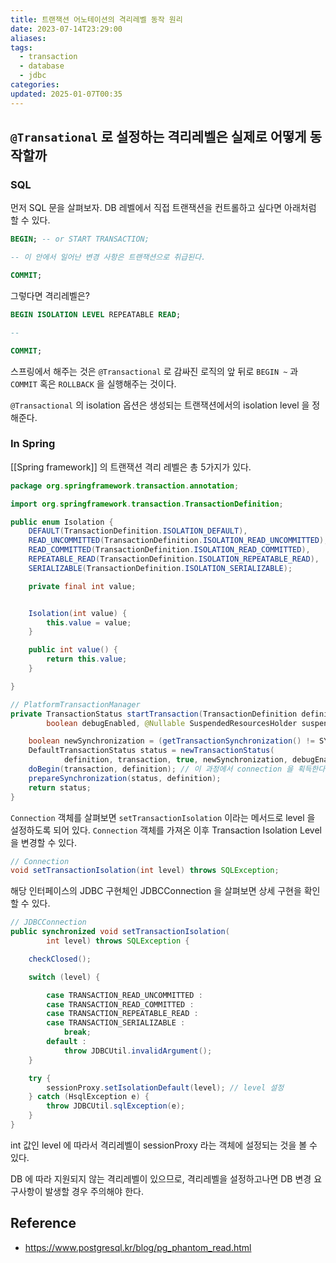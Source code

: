 ```yaml
---
title: 트랜잭션 어노테이션의 격리레벨 동작 원리
date: 2023-07-14T23:29:00
aliases: 
tags:
  - transaction
  - database
  - jdbc
categories: 
updated: 2025-01-07T00:35
---
```


## `@Transational` 로 설정하는 격리레벨은 실제로 어떻게 동작할까

### SQL

먼저 SQL 문을 살펴보자. DB 레벨에서 직접 트랜잭션을 컨트롤하고 싶다면 아래처럼 할 수 있다.

```sql
BEGIN; -- or START TRANSACTION;

-- 이 안에서 일어난 변경 사항은 트랜잭션으로 취급된다.

COMMIT;
```

그렇다면 격리레벨은?

```sql
BEGIN ISOLATION LEVEL REPEATABLE READ;

--

COMMIT;
```

스프링에서 해주는 것은 `@Transactional` 로 감싸진 로직의 앞 뒤로 `BEGIN ~` 과 `COMMIT` 혹은 `ROLLBACK` 을 실행해주는 것이다.

`@Transactional` 의 isolation 옵션은 생성되는 트랜잭션에서의 isolation level 을 정해준다.

### In Spring

[[Spring framework]] 의 트랜잭션 격리 레벨은 총 5가지가 있다.

```java
package org.springframework.transaction.annotation;

import org.springframework.transaction.TransactionDefinition;

public enum Isolation {
	DEFAULT(TransactionDefinition.ISOLATION_DEFAULT),
	READ_UNCOMMITTED(TransactionDefinition.ISOLATION_READ_UNCOMMITTED),
	READ_COMMITTED(TransactionDefinition.ISOLATION_READ_COMMITTED),
	REPEATABLE_READ(TransactionDefinition.ISOLATION_REPEATABLE_READ),
	SERIALIZABLE(TransactionDefinition.ISOLATION_SERIALIZABLE);

	private final int value;


	Isolation(int value) {
		this.value = value;
	}

	public int value() {
		return this.value;
	}

}
```

```java
// PlatformTransactionManager
private TransactionStatus startTransaction(TransactionDefinition definition, Object transaction,
        boolean debugEnabled, @Nullable SuspendedResourcesHolder suspendedResources) {

    boolean newSynchronization = (getTransactionSynchronization() != SYNCHRONIZATION_NEVER);
    DefaultTransactionStatus status = newTransactionStatus(
            definition, transaction, true, newSynchronization, debugEnabled, suspendedResources);
    doBegin(transaction, definition); // 이 과정에서 connection 을 획득한다.
    prepareSynchronization(status, definition);
    return status;
}
```

`Connection` 객체를 살펴보면 `setTransactionIsolation` 이라는 메서드로 level 을 설정하도록 되어 있다. `Connection` 객체를 가져온 이후 Transaction Isolation Level 을 변경할 수 있다.

```java
// Connection
void setTransactionIsolation(int level) throws SQLException;
```

해당 인터페이스의 JDBC 구현체인 JDBCConnection 을 살펴보면 상세 구현을 확인할 수 있다.

```java
// JDBCConnection
public synchronized void setTransactionIsolation(
        int level) throws SQLException {

    checkClosed();

    switch (level) {

        case TRANSACTION_READ_UNCOMMITTED :
        case TRANSACTION_READ_COMMITTED :
        case TRANSACTION_REPEATABLE_READ :
        case TRANSACTION_SERIALIZABLE :
            break;
        default :
            throw JDBCUtil.invalidArgument();
    }

    try {
        sessionProxy.setIsolationDefault(level); // level 설정
    } catch (HsqlException e) {
        throw JDBCUtil.sqlException(e);
    }
}
```

int 값인 level 에 따라서 격리레벨이 sessionProxy 라는 객체에 설정되는 것을 볼 수 있다.

DB 에 따라 지원되지 않는 격리레벨이 있으므로, 격리레벨을 설정하고나면 DB 변경 요구사항이 발생할 경우 주의해야 한다.

## Reference

- https://www.postgresql.kr/blog/pg_phantom_read.html
